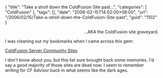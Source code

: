 {
	"title": "Take a stroll down the ColdFusion Site past...",
	"categories": [
		"ColdFusion"
	],
	"tags": [],
	"date": "2006-02-15T14:02:00+06:00",
	"url": "/2006/02/15/Take-a-stroll-down-the-ColdFusion-Site-past",
	"guid": "1102"
}

<p align="right">
...AKA the ColdFusion site graveyard.
</p>

I was cleaning out my bookmarks when I came across this gem: 

<a href="http://www.macromedia.com/devnet/server_archive/articles/cf_server_community.html">ColdFusion Server Community Sites</a>

I don't know about you, but this list sure brought back some memories. I'd say a good majority of those sites are dead now. I seem to remember writing for CF Advisor back in what seems like the dark ages.